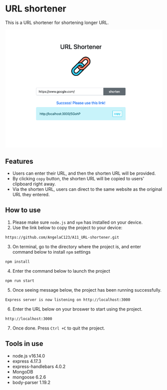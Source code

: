 # URL shortener
This is a URL shortener for shortening longer URL.

![URL-shortener](https://github.com/AngelaC123/A11_URL-shortener/blob/main/public/A11_URL-shortener.png)


## Features
* Users can enter their URL, and then the shorten URL will be provided.
* By clicking `copy` button, the shorten URL will be copied to users' clipboard right away.
* Via the shorten URL, users can direct to the same website as the original URL they entered.


## How to use
1. Please make sure `node.js` and `npm` has installed on your device.
2. Use the link below to copy the project to your device:
```
https://github.com/AngelaC123/A11_URL-shortener.git
```
3. On terminal, go to the directory where the project is, and enter command below to install `npm` settings
```
npm install
``` 
4. Enter the command below to launch the project
```
npm run start
```
5. Once seeing message below, the project has been running successfully.
```
Express server is now listening on http://localhost:3000
```
6. Enter the URL below on your broswer to start using the project.
```
http://localhost:3000
```
7. Once done. Press `Ctrl +C` to quit the project.


## Tools in use
* node.js v16.14.0
* express 4.17.3
* express-handlebars 4.0.2
* MongoDB
* mongoose 6.2.6
* body-parser 1.19.2

